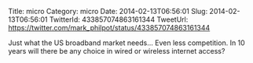 Title: micro
Category: micro
Date: 2014-02-13T06:56:01
Slug: 2014-02-13T06:56:01
TwitterId: 433857074863161344
TweetUrl: https://twitter.com/mark_philpot/status/433857074863161344

Just what the US broadband market needs... Even less competition. In 10 years will there be any choice in wired or wireless internet access?